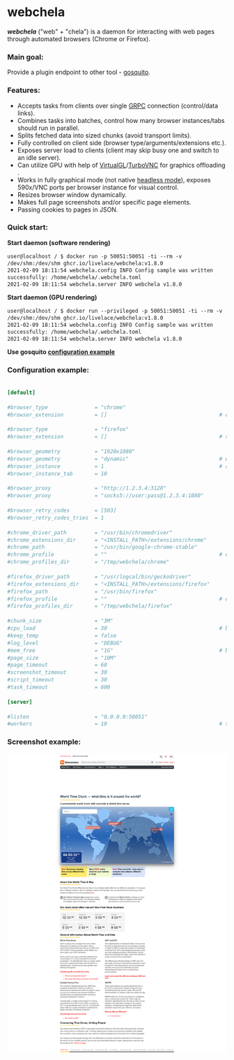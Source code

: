# webchela


***webchela*** ("web" + "chela") is a daemon for interacting with web pages through automated browsers (Chrome or Firefox). 

### Main goal:

Provide a plugin endpoint to other tool - [gosquito](https://github.com/livelace/gosquito). 

### Features:

* Accepts tasks from clients over single [GRPC](https://grpc.io/) connection (control/data links). 
* Combines tasks into batches, control how many browser instances/tabs should run in parallel.
* Splits fetched data into sized chunks (avoid transport limits).
* Fully controlled on client side (browser type/arguments/extensions etc.). 
* Exposes server load to clients (client may skip busy one and switch to an idle server).
* Can utilize GPU with help of [VirtualGL](https://www.virtualgl.org/)/[TurboVNC](https://www.turbovnc.org/) for graphics offloading .
* Works in fully graphical mode (not native [headless mode](https://developer.chrome.com/docs/chromium/new-headless)), 
exposes 590x/VNC ports per browser instance for visual control.
* Resizes browser window dynamically. 
* Makes full page screenshots and/or specific page elements. 
* Passing cookies to pages in JSON.


### Quick start:

**Start daemon (software rendering)**
```shell script
user@localhost / $ docker run -p 50051:50051 -ti --rm -v /dev/shm:/dev/shm ghcr.io/livelace/webchela:v1.8.0
2021-02-09 18:11:54 webchela.config INFO Config sample was written successfully: /home/webchela/.webchela.toml
2021-02-09 18:11:54 webchela.server INFO webchela v1.8.0
```

**Start daemon (GPU rendering)**
```shell script
user@localhost / $ docker run --privileged -p 50051:50051 -ti --rm -v /dev/shm:/dev/shm ghcr.io/livelace/webchela:v1.8.0
2021-02-09 18:11:54 webchela.config INFO Config sample was written successfully: /home/webchela/.webchela.toml
2021-02-09 18:11:54 webchela.server INFO webchela v1.8.0
```

**Use gosquito [configuration example](https://github.com/livelace/gosquito/blob/master/docs/plugins/process/webchela.md)**

### Configuration example:

```toml

[default]

#browser_type               = "chrome"
#browser_extension          = []                                    # crx files included into webchela package

#browser_type               = "firefox"
#browser_extension          = []                                    # xpi files included into webchela package

#browser_geometry           = "1920x1080"
#browser_geometry           = "dynamic"                             # window will be resized to page content
#browser_instance           = 1                                     # amount of instances will be launched in parallel
#browser_instance_tab       = 10

#browser_proxy              = "http://1.2.3.4:3128"
#browser_proxy              = "socks5://user:pass@1.2.3.4:1080"

#browser_retry_codes        = [503]
#browser_retry_codes_tries  = 1

#chrome_driver_path         = "/usr/bin/chromedriver"
#chrome_extensions_dir      = "<INSTALL_PATH>/extensions/chrome"
#chrome_path                = "/usr/bin/google-chrome-stable"
#chrome_profile             = ""                                    # only one browser instance at time if set
#chrome_profiles_dir        = "/tmp/webchela/chrome"

#firefox_driver_path        = "/usr/logcal/bin/geckodriver"
#firefox_extensions_dir     = "<INSTALL_PATH>/extensions/firefox"
#firefox_path               = "/usr/bin/firefox"
#firefox_profile            = ""                                    # only one browser instance at time if set
#firefox_profiles_dir       = "/tmp/webchela/firefox"

#chunk_size                 = "3M"
#cpu_load                   = 30                                    # browser is a heavy thing, be careful with limits
#keep_temp                  = false
#log_level                  = "DEBUG"
#mem_free                   = "1G"                                  # browser is a heavy thing, be careful with limits
#page_size                  = "10M"
#page_timeout               = 60
#screenshot_timeout         = 30
#script_timeout             = 30
#task_timeout               = 600

[server]

#listen                     = "0.0.0.0:50051"
#workers                    = 10                                    # set a lower value if you experiencing issues

```

### Screenshot example:

![main](assets/worldclock.png)
